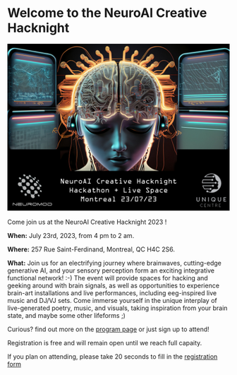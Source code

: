 # Welcome to the NeuroAI Creative Hacknight
![](./banner.png)

Come join us at the NeuroAI Creative Hacknight 2023 !

**When:** July 23rd, 2023, from 4 pm to 2 am.

**Where:** 257 Rue Saint-Ferdinand, Montreal, QC H4C 2S6.

**What:** Join us for an electrifying journey where brainwaves, cutting-edge generative AI, and your sensory perception form an exciting integrative functional network! :-) The event will provide spaces for hacking and geeking around with brain signals, as well as opportunities to experience brain-art installations and live performances, including eeg-inspired live music and DJ/VJ sets. Come immerse yourself in the unique interplay of live-generated poetry, music, and visuals, taking inspiration from your brain state, and maybe some other lifeforms ;)

Curious? find out more on the [program page](https://neuro-ai-creative-hacknight.github.io/program.html) or just sign up to attend!

Registration is free and will remain open until we reach full capaity.  

If you plan on attending, please take 20 seconds to fill in the [registration form](https://docs.google.com/forms/d/e/1FAIpQLSemYF7N-HiEWOe0nOU9_npDHmUvSt0RxOxZCeQqnaOHFf7xfg/viewform)
